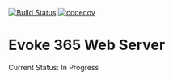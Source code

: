 [![Build Status](https://travis-ci.org/evoke365/webserver.svg?branch=master)](https://travis-ci.org/evoke365/webserver)
[![codecov](https://codecov.io/gh/evoke365/webserver/branch/master/graph/badge.svg)](https://codecov.io/gh/evoke365/webserver)

# Evoke 365 Web Server

Current Status: In Progress
